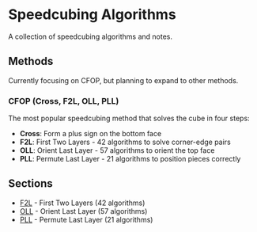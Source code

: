 # Speedcubing Algorithms

A collection of speedcubing algorithms and notes.

## Methods

Currently focusing on CFOP, but planning to expand to other methods.

### CFOP (Cross, F2L, OLL, PLL)

The most popular speedcubing method that solves the cube in four steps:

- **Cross**: Form a plus sign on the bottom face
- **F2L**: First Two Layers - 42 algorithms to solve corner-edge pairs
- **OLL**: Orient Last Layer - 57 algorithms to orient the top face
- **PLL**: Permute Last Layer - 21 algorithms to position pieces correctly

## Sections

- [F2L](f2l/) - First Two Layers (42 algorithms)
- [OLL](oll/) - Orient Last Layer (57 algorithms)
- [PLL](pll/) - Permute Last Layer (21 algorithms)
